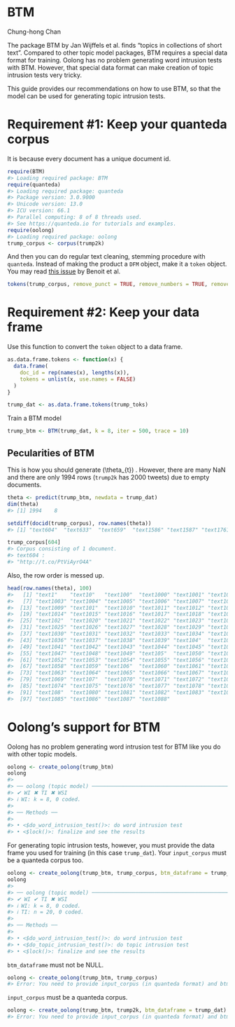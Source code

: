 BTM
================
Chung-hong Chan

The package BTM by Jan Wijffels et al. finds “topics in collections of
short text”. Compared to other topic model packages, BTM requires a
special data format for training. Oolong has no problem generating word
intrusion tests with BTM. However, that special data format can make
creation of topic intrusion tests very tricky.

This guide provides our recommendations on how to use BTM, so that the
model can be used for generating topic intrusion tests.

# Requirement \#1: Keep your quanteda corpus

It is because every document has a unique document id.

``` r
require(BTM)
#> Loading required package: BTM
require(quanteda)
#> Loading required package: quanteda
#> Package version: 3.0.9000
#> Unicode version: 13.0
#> ICU version: 66.1
#> Parallel computing: 8 of 8 threads used.
#> See https://quanteda.io for tutorials and examples.
require(oolong)
#> Loading required package: oolong
trump_corpus <- corpus(trump2k)
```

And then you can do regular text cleaning, stemming procedure with
`quanteda`. Instead of making the product a `DFM` object, make it a
`token` object. You may read [this
issue](https://github.com/quanteda/quanteda/issues/1404) by Benoit et
al.

``` r
tokens(trump_corpus, remove_punct = TRUE, remove_numbers = TRUE, remove_symbols = TRUE, split_hyphens = TRUE, remove_url = TRUE) %>% tokens_tolower() %>% tokens_remove(stopwords("en")) %>% tokens_remove("@*")  -> trump_toks
```

# Requirement \#2: Keep your data frame

Use this function to convert the `token` object to a data frame.

``` r
as.data.frame.tokens <- function(x) {
  data.frame(
    doc_id = rep(names(x), lengths(x)),
    tokens = unlist(x, use.names = FALSE)
  )
}

trump_dat <- as.data.frame.tokens(trump_toks)
```

Train a BTM model

``` r
trump_btm <- BTM(trump_dat, k = 8, iter = 500, trace = 10)
```

## Pecularities of BTM

This is how you should generate \(\theta_{t}\) . However, there are many
NaN and there are only 1994 rows (`trump2k` has 2000 tweets) due to
empty documents.

``` r
theta <- predict(trump_btm, newdata = trump_dat)
dim(theta)
#> [1] 1994    8
```

``` r
setdiff(docid(trump_corpus), row.names(theta))
#> [1] "text604"  "text633"  "text659"  "text1586" "text1587" "text1761"
```

``` r
trump_corpus[604]
#> Corpus consisting of 1 document.
#> text604 :
#> "http://t.co/PtViAyrO4A"
```

Also, the row order is messed up.

``` r
head(row.names(theta), 100)
#>   [1] "text1"    "text10"   "text100"  "text1000" "text1001" "text1002"
#>   [7] "text1003" "text1004" "text1005" "text1006" "text1007" "text1008"
#>  [13] "text1009" "text101"  "text1010" "text1011" "text1012" "text1013"
#>  [19] "text1014" "text1015" "text1016" "text1017" "text1018" "text1019"
#>  [25] "text102"  "text1020" "text1021" "text1022" "text1023" "text1024"
#>  [31] "text1025" "text1026" "text1027" "text1028" "text1029" "text103" 
#>  [37] "text1030" "text1031" "text1032" "text1033" "text1034" "text1035"
#>  [43] "text1036" "text1037" "text1038" "text1039" "text104"  "text1040"
#>  [49] "text1041" "text1042" "text1043" "text1044" "text1045" "text1046"
#>  [55] "text1047" "text1048" "text1049" "text105"  "text1050" "text1051"
#>  [61] "text1052" "text1053" "text1054" "text1055" "text1056" "text1057"
#>  [67] "text1058" "text1059" "text106"  "text1060" "text1061" "text1062"
#>  [73] "text1063" "text1064" "text1065" "text1066" "text1067" "text1068"
#>  [79] "text1069" "text107"  "text1070" "text1071" "text1072" "text1073"
#>  [85] "text1074" "text1075" "text1076" "text1077" "text1078" "text1079"
#>  [91] "text108"  "text1080" "text1081" "text1082" "text1083" "text1084"
#>  [97] "text1085" "text1086" "text1087" "text1088"
```

# Oolong’s support for BTM

Oolong has no problem generating word intrusion test for BTM like you do
with other topic models.

``` r
oolong <- create_oolong(trump_btm)
oolong
#> 
#> ── oolong (topic model) ───────────────────────────────────────────────────────
#> ✔ WI ✖ TI ✖ WSI
#> ℹ WI: k = 8, 0 coded.
#> 
#> ── Methods ──
#> 
#> • <$do_word_intrusion_test()>: do word intrusion test
#> • <$lock()>: finalize and see the results
```

For generating topic intrusion tests, however, you must provide the data
frame you used for training (in this case `trump_dat`). Your
`input_corpus` must be a quanteda corpus too.

``` r
oolong <- create_oolong(trump_btm, trump_corpus, btm_dataframe = trump_dat)
oolong
#> 
#> ── oolong (topic model) ───────────────────────────────────────────────────────
#> ✔ WI ✔ TI ✖ WSI
#> ℹ WI: k = 8, 0 coded.
#> ℹ TI: n = 20, 0 coded.
#> 
#> ── Methods ──
#> 
#> • <$do_word_intrusion_test()>: do word intrusion test
#> • <$do_topic_intrusion_test()>: do topic intrusion test
#> • <$lock()>: finalize and see the results
```

`btm_dataframe` must not be NULL.

``` r
oolong <- create_oolong(trump_btm, trump_corpus)
#> Error: You need to provide input_corpus (in quanteda format) and btm_dataframe for generating topic intrusion tests.
```

`input_corpus` must be a quanteda corpus.

``` r
oolong <- create_oolong(trump_btm, trump2k, btm_dataframe = trump_dat)
#> Error: You need to provide input_corpus (in quanteda format) and btm_dataframe for generating topic intrusion tests.
```
